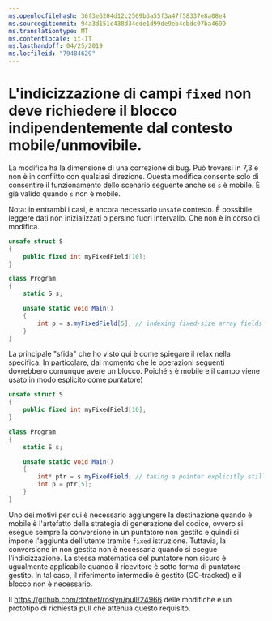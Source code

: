 ```yaml
---
ms.openlocfilehash: 36f3e6204d12c2569b3a55f3a47f58337e8a08e4
ms.sourcegitcommit: 94a3d151c438d34ede1d99de9eb4ebdc07ba4699
ms.translationtype: MT
ms.contentlocale: it-IT
ms.lasthandoff: 04/25/2019
ms.locfileid: "79484629"
---
```

# <a name="indexing-fixed-fields-should-not-require-pinning-regardless-of-the-movableunmovable-context"></a>L'indicizzazione di campi `fixed` non deve richiedere il blocco indipendentemente dal contesto mobile/unmovibile. #

La modifica ha la dimensione di una correzione di bug. Può trovarsi in 7,3 e non è in conflitto con qualsiasi direzione.
Questa modifica consente solo di consentire il funzionamento dello scenario seguente anche se `s` è mobile. È già valido quando `s` non è mobile. 

Nota: in entrambi i casi, è ancora necessario `unsafe` contesto. È possibile leggere dati non inizializzati o persino fuori intervallo. Che non è in corso di modifica.

```csharp
unsafe struct S
{
    public fixed int myFixedField[10];
}

class Program
{
    static S s;

    unsafe static void Main()
    {
        int p = s.myFixedField[5]; // indexing fixed-size array fields would be ok
    }
}
```

La principale "sfida" che ho visto qui è come spiegare il relax nella specifica. In particolare, dal momento che le operazioni seguenti dovrebbero comunque avere un blocco. Poiché `s` è mobile e il campo viene usato in modo esplicito come puntatore)

```csharp
unsafe struct S
{
    public fixed int myFixedField[10];
}

class Program
{
    static S s;

    unsafe static void Main()
    {
        int* ptr = s.myFixedField; // taking a pointer explicitly still requires pinning.
        int p = ptr[5];
    }
}
```

Uno dei motivi per cui è necessario aggiungere la destinazione quando è mobile è l'artefatto della strategia di generazione del codice, ovvero si esegue sempre la conversione in un puntatore non gestito e quindi si impone l'aggiunta dell'utente tramite `fixed` istruzione. Tuttavia, la conversione in non gestita non è necessaria quando si esegue l'indicizzazione. La stessa matematica del puntatore non sicuro è ugualmente applicabile quando il ricevitore è sotto forma di puntatore gestito. In tal caso, il riferimento intermedio è gestito (GC-tracked) e il blocco non è necessario.

Il https://github.com/dotnet/roslyn/pull/24966 delle modifiche è un prototipo di richiesta pull che attenua questo requisito.
